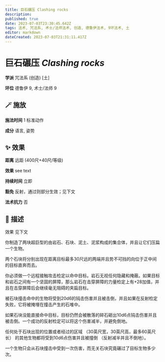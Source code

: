 ```yaml
---
title: 巨石碾压 Clashing rocks
description: 
published: true
date: 2023-07-03T23:30:45.642Z
tags: 法术, 咒法系, 术士/法师法术, 创造, 德鲁伊法术, 9环法术, 土
editor: markdown
dateCreated: 2023-07-03T21:31:11.417Z
---
```


# **巨石碾压** *Clashing rocks*

**学派** 咒法系 (创造) \[土\] 

**环位** 德鲁伊 9, 术士/法师 9

## 🪄 施放

**施法时间** 1 标准动作

**成分** 语言, 姿势

## ✨ 效果  

**距离** 远距 (400尺+40尺/等级) 

**效果** see text 

**持续时间** 立即 

**豁免** 反射，通过则部分生效；见下文

**法术抗力** 否

## 📖 描述

效果              见下文

你制造了两块超巨型的由岩石、石块、泥土、泥浆构成的集合体，并且让它们压扁一个生物。

两个石块将分别出现在距离目标最多30尺远的两端并且势不可挡的向位于正中间的目标直奔而去。

你必须做一个远程接触攻击检定以命中目标。岩石无视任何隐藏和掩蔽。如果目标和岩石之间有一个坚固的屏障，那么岩石在击穿屏障的力量检定上有+28加值，并且在击穿屏障后会继续毫无阻碍的夹扁目标。

被石块撞击命中的生物将受到20d6的钝击伤害并且被击倒，并且如果在反射检定失败，它将被掩埋在撞击产生的石堆中。

如果石块没能直接命中目标，目标仍然会被散落的碎石砸出10d6点钝击伤害并且被击倒。一个成功的反射检定可以将这个伤害减半，并避免倒地。

任何处于石块出现的位置或者经过的区域 （30英尺宽，30英尺高，最多60英尺长） 的其他生物都将受到10d6点伤害并且被撞倒 （反射减半并且不倒地）。

一个生物只会从石块撞击中受到一次伤害，而无关石块究竟碾过了目标生物多少次。
    